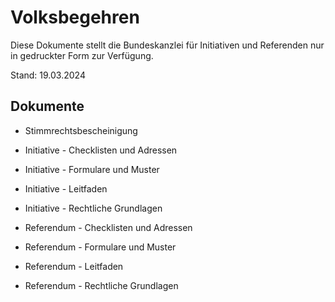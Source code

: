 # Volksbegehren

Diese Dokumente stellt die Bundeskanzlei für Initiativen und Referenden nur in gedruckter Form zur Verfügung. 

Stand: 19.03.2024

## Dokumente
- Stimmrechtsbescheinigung

- Initiative - Checklisten und Adressen
- Initiative - Formulare und Muster
- Initiative - Leitfaden
- Initiative - Rechtliche Grundlagen

- Referendum - Checklisten und Adressen
- Referendum - Formulare und Muster
- Referendum - Leitfaden
- Referendum - Rechtliche Grundlagen

